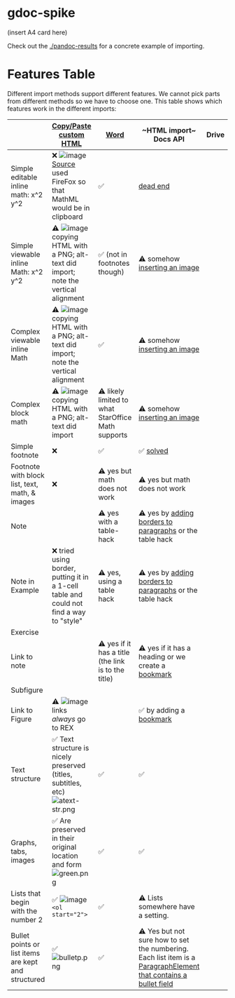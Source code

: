 # gdoc-spike

(insert A4 card here)

Check out the [./pandoc-results](./pandoc-results.md) for a concrete example of importing.

# Features Table

Different import methods support different features. We cannot pick parts from different methods so we have to choose one. This table shows which features work in the different imports:

|  | [Copy/Paste custom HTML](https://docs.google.com/document/d/1_5hs7VSueGy0OZWQAkLDia-i-1a4uaqv2YZzHkE2h2M/edit) | [Word](https://docs.google.com/document/d/1xCGMgI8y0mw3Hz-3xPCqdGGqzZnaqNhP/edit) | ~HTML import~ Docs API | Drive
|--|--|--|--|--|
| Simple editable inline math: x^2 y^2 | ❌ ![image](https://user-images.githubusercontent.com/253202/69986022-12568780-1502-11ea-93b3-713122eb2551.png) [Source](https://mdn.mozillademos.org/en-US/docs/Mozilla/MathML_Project/MathML_Torture_Test$samples/MathML_Torture_Test?revision=1506691) used FireFox so that MathML would be in clipboard | ✅ | [dead end](https://developers.google.com/docs/api/reference/rest/v1/documents#Equation) |  | 
| Simple viewable inline Math: x^2 y^2 | ⚠️ ![image](https://user-images.githubusercontent.com/253202/69986777-ab39d280-1503-11ea-8bee-61c71f54549e.png) copying HTML with a PNG; alt-text did import; note the vertical alignment | ✅ (not in footnotes though) | ⚠️ somehow [inserting an image](https://developers.google.com/docs/api/reference/rest/v1/documents#InlineObjectElement) |  | 
| Complex viewable inline Math | ⚠️ ![image](https://user-images.githubusercontent.com/253202/69986981-1daab280-1504-11ea-8028-67be4e0a7554.png) copying HTML with a PNG; alt-text did import; note the vertical alignment | ✅ | ⚠️ somehow [inserting an image](https://developers.google.com/docs/api/reference/rest/v1/documents#InlineObjectElement) |  |
| Complex block math | ⚠️ ![image](https://user-images.githubusercontent.com/253202/69987214-9742a080-1504-11ea-9c48-ab6bc58be126.png) copying HTML with a PNG; alt-text did import | ⚠️ likely limited to what StarOffice Math supports | ⚠️ somehow [inserting an image](https://developers.google.com/docs/api/reference/rest/v1/documents#InlineObjectElement) |  |
| Simple footnote | ❌ | ✅ | ✅ [solved](https://developers.google.com/docs/api/reference/rest/v1/documents#FootnoteReference) |  |
| Footnote with block list, text, math, & images | ❌ | ⚠️ yes but math does not work | ⚠️ yes but math does not work |  |
| Note |  | ⚠️ yes with a table-hack | ⚠️ yes by [adding borders to paragraphs](https://developers.google.com/docs/api/reference/rest/v1/documents#ParagraphStyle) or the table hack |  |
| Note in Example | ❌ tried using border, putting it in a 1-cell table and could not find a way to "style" | ⚠️ yes, using a table hack | ⚠️ yes by [adding borders to paragraphs](https://developers.google.com/docs/api/reference/rest/v1/documents#ParagraphStyle) or the table hack |  |
| Exercise |  |  |  |  |
| Link to note |  | ⚠️ yes if it has a title (the link is to the title) | ⚠️ yes if it has a heading or we create a [bookmark](https://developers.google.com/docs/api/reference/rest/v1/documents#link) |  |
| Subfigure |  |  |  |  |
| Link to Figure | ⚠️ ![image](https://user-images.githubusercontent.com/253202/69990449-54d09200-150b-11ea-92ce-593cc0478513.png) links _always_ go to REX |  | ✅ by adding a [bookmark](https://developers.google.com/docs/api/reference/rest/v1/documents#link) |  |
| Text structure | ✅ Text structure is nicely preserved (titles, subtitles, etc)  ![atext-str.png](https://images.zenhubusercontent.com/5bc8d1f2fe40ab78d94e65fb/d44903c2-cd60-4e27-900b-4052bc2a3646)| ✅ | ✅  |   |
| Graphs, tabs, images | ✅ Are preserved in their original location and form ![green.png](https://images.zenhubusercontent.com/5bc8d1f2fe40ab78d94e65fb/1c35e8b7-a326-4cbb-b2fe-7f7af57f4fc3)| ✅ | ✅ |  | 
| Lists that begin with the number 2 | ✅ ![image](https://user-images.githubusercontent.com/253202/69991591-982c0000-150d-11ea-8d6b-af2eac473493.png) `<ol start="2">` | ✅ | ⚠️ Lists somewhere have a setting. | 
| Bullet points or list items are kept and structured | ✅ ![bulletp.png](https://images.zenhubusercontent.com/5bc8d1f2fe40ab78d94e65fb/50d3c27e-2c26-4ecc-8a1c-a34b64e55dae) | ✅ | ⚠️ Yes but not sure how to set the numbering. Each list item is a [ParagraphElement that contains a bullet field](https://developers.google.com/docs/api/reference/rest/v1/documents#Paragraph.FIELDS.bullet) |  |
